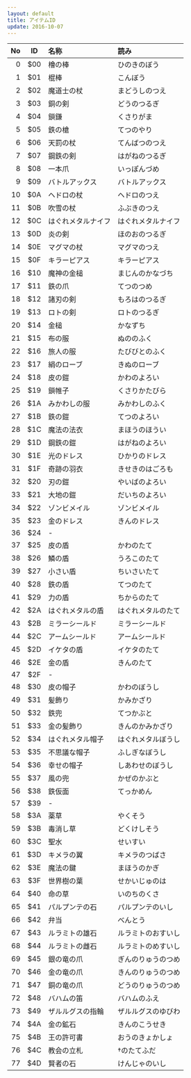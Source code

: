 ```yaml
---
layout: default
title: アイテムID
update: 2016-10-07
---
```



| No | ID  | 名称 | 読み |
|---:|:---:|:-----|:-----|
|  0 | $00 | 檜の棒 | ひのきのぼう |
|  1 | $01 | 棍棒 | こんぼう |
|  2 | $02 | 魔道士の杖 | まどうしのつえ |
|  3 | $03 | 銅の剣 | どうのつるぎ |
|  4 | $04 | 鎖鎌 | くさりがま |
|  5 | $05 | 鉄の槍 | てつのやり |
|  6 | $06 | 天罰の杖 | てんばつのつえ |
|  7 | $07 | 鋼鉄の剣 | はがねのつるぎ |
|  8 | $08 | 一本爪 | いっぽんづめ |
|  9 | $09 | バトルアックス | バトルアックス |
| 10 | $0A | ヘドロの杖 | ヘドロのつえ |
| 11 | $0B | 吹雪の杖 | ふぶきのつえ |
| 12 | $0C | はぐれメタルナイフ | はぐれメタルナイフ |
| 13 | $0D | 炎の剣 | ほのおのつるぎ |
| 14 | $0E | マグマの杖 | マグマのつえ |
| 15 | $0F | キラーピアス | キラーピアス |
| 16 | $10 | 魔神の金槌 | まじんのかなづち |
| 17 | $11 | 鉄の爪 | てつのつめ |
| 18 | $12 | 諸刃の剣 | もろはのつるぎ |
| 19 | $13 | ロトの剣 | ロトのつるぎ |
| 20 | $14 | 金槌 | かなずち |
| 21 | $15 | 布の服 | ぬののふく |
| 22 | $16 | 旅人の服 | たびびとのふく |
| 23 | $17 | 絹のローブ | きぬのローブ |
| 24 | $18 | 皮の鎧 | かわのよろい |
| 25 | $19 | 鎖帷子 | くさりかたびら |
| 26 | $1A | みかわしの服 | みかわしのふく |
| 27 | $1B | 鉄の鎧 | てつのよろい |
| 28 | $1C | 魔法の法衣 | まほうのほうい |
| 29 | $1D | 鋼鉄の鎧 | はがねのよろい |
| 30 | $1E | 光のドレス | ひかりのドレス |
| 31 | $1F | 奇跡の羽衣 | きせきのはごろも |
| 32 | $20 | 刃の鎧 | やいばのよろい |
| 33 | $21 | 大地の鎧 | だいちのよろい |
| 34 | $22 | ゾンビメイル | ゾンビメイル |
| 35 | $23 | 金のドレス | きんのドレス |
| 36 | $24 | - |  |
| 37 | $25 | 皮の盾 | かわのたて |
| 38 | $26 | 鱗の盾 | うろこのたて |
| 39 | $27 | 小さい盾 | ちいさいたて |
| 40 | $28 | 鉄の盾 | てつのたて |
| 41 | $29 | 力の盾 | ちからのたて |
| 42 | $2A | はぐれメタルの盾 | はぐれメタルのたて |
| 43 | $2B | ミラーシールド | ミラーシールド |
| 44 | $2C | アームシールド | アームシールド |
| 45 | $2D | イケタの盾 | イケタのたて |
| 46 | $2E | 金の盾 | きんのたて |
| 47 | $2F | - |  |
| 48 | $30 | 皮の帽子 | かわのぼうし |
| 49 | $31 | 髪飾り | かみかざり |
| 50 | $32 | 鉄兜 | てつかぶと |
| 51 | $33 | 金の髪飾り | きんのかみかざり |
| 52 | $34 | はぐれメタル帽子 | はぐれメタルぼうし |
| 53 | $35 | 不思議な帽子 | ふしぎなぼうし |
| 54 | $36 | 幸せの帽子 | しあわせのぼうし |
| 55 | $37 | 風の兜 | かぜのかぶと |
| 56 | $38 | 鉄仮面 | てっかめん |
| 57 | $39 | - |  |
| 58 | $3A | 薬草 | やくそう |
| 59 | $3B | 毒消し草 | どくけしそう |
| 60 | $3C | 聖水 | せいすい |
| 61 | $3D | キメラの翼 | キメラのつばさ |
| 62 | $3E | 魔法の鍵 | まほうのかぎ |
| 63 | $3F | 世界樹の葉 | せかいじゅのは |
| 64 | $40 | 命の草 | いのちのくさ |
| 65 | $41 | パルプンテの石 | パルプンテのいし |
| 66 | $42 | 弁当 | べんとう |
| 67 | $43 | ルラミトの雄石 | ルラミトのおすいし |
| 68 | $44 | ルラミトの雌石 | ルラミトのめすいし |
| 69 | $45 | 銀の竜の爪 | ぎんのりゅうのつめ |
| 70 | $46 | 金の竜の爪 | きんのりゅうのつめ |
| 71 | $47 | 銅の竜の爪 | どうのりゅうのつめ |
| 72 | $48 | バハムの笛 | バハムのふえ |
| 73 | $49 | ザルルグスの指輪 | ザルルグスのゆびわ |
| 74 | $4A | 金の鉱石 | きんのこうせき |
| 75 | $4B | 王の許可書 | おうのきょかしょ |
| 76 | $4C | 教会の立札 | †のたてふだ |
| 77 | $4D | 賢者の石 | けんじゃのいし |
